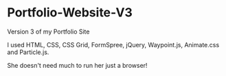 # Portfolio-Website-V3
Version 3 of my Portfolio Site

I used HTML, CSS, CSS Grid, FormSpree, jQuery, Waypoint.js, Animate.css and Particle.js.

She doesn't need much to run her just a browser!
